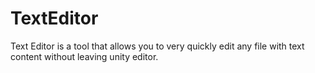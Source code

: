 # TextEditor
Text Editor is a tool that allows you to very quickly edit any file with text content without leaving unity editor.
